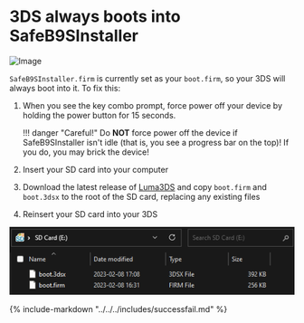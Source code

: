 # 3DS always boots into SafeB9SInstaller

![Image](/images/sb9si/loop.png)

`SafeB9SInstaller.firm` is currently set as your `boot.firm`, so your 3DS will always boot into it. To fix this:

1. When you see the key combo prompt, force power off your device by holding the power button for 15 seconds.

    !!! danger "Careful!"
	    Do **NOT** force power off the device if SafeB9SInstaller isn't idle (that is, you see a progress bar on the top)! If you do, you may brick the device!

1. Insert your SD card into your computer
1. Download the latest release of [Luma3DS](https://github.com/LumaTeam/Luma3DS/releases/latest) and copy `boot.firm` and `boot.3dsx` to the root of the SD card, replacing any existing files
1. Reinsert your SD card into your 3DS

![Image](/images/sb9si/loop-root.png)

{% include-markdown "../../../includes/successfail.md" %}